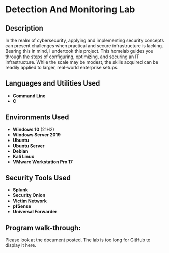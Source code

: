 <h1>Detection And Monitoring Lab</h1>

<h2>Description</h2>
In the realm of cybersecurity, applying and implementing security concepts can present challenges when practical and secure infrastructure is lacking. Bearing this in mind, I undertook this project. This homelab guides you through the steps of configuring, optimizing, and securing an IT infrastructure. While the scale may be modest, the skills acquired can be readily applied to larger, real-world enterprise setups.
<br />


<h2>Languages and Utilities Used</h2>

- <b>Command Line</b> 
- <b>C</b>

<h2>Environments Used </h2>

- <b>Windows 10</b> (21H2)
- <b>Windows Server 2019</b>
- <b>Ubuntu</b>
- <b>Ubuntu Server</b>
- <b>Debian</b>
- <b>Kali Linux</b>
- <b>VMware Workstation Pro 17</b>

<h2>Security Tools Used</h2>

- <b>Splunk</b>
- <b>Security Onion</b>
- <b>Victim Network</b>
- <b>pfSense</b>
- <b>Universal Forwarder</b>

<h2>Program walk-through:</h2>

<p>
Please look at the document posted. The lab is too long for GitHub to display it here.
</p>

